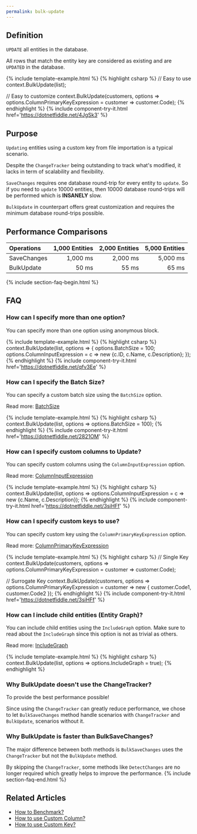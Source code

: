 ```yaml
---
permalink: bulk-update
---
```


## Definition
`UPDATE` all entities in the database.

All rows that match the entity key are considered as existing and are `UPDATED` in the database.

{% include template-example.html %} 
{% highlight csharp %}
// Easy to use
context.BulkUpdate(list);

// Easy to customize
context.BulkUpdate(customers, options => options.ColumnPrimaryKeyExpression = customer => customer.Code);
{% endhighlight %}
{% include component-try-it.html href='https://dotnetfiddle.net/4JgSk3' %}

## Purpose
`Updating` entities using a custom key from file importation is a typical scenario.

Despite the `ChangeTracker` being outstanding to track what's modified, it lacks in term of scalability and flexibility.

`SaveChanges` requires one database round-trip for every entity to `update`. So if you need to `update` 10000 entities, then 10000 database round-trips will be performed which is **INSANELY** slow.

`BulkUpdate` in counterpart offers great customization and requires the minimum database round-trips possible.

## Performance Comparisons

| Operations      | 1,000 Entities | 2,000 Entities | 5,000 Entities |
| :-------------- | -------------: | -------------: | -------------: |
| SaveChanges     | 1,000 ms       | 2,000 ms       | 5,000 ms       |
| BulkUpdate      | 50 ms          | 55 ms          | 65 ms          |

{% include section-faq-begin.html %}
## FAQ

### How can I specify more than one option?
You can specify more than one option using anonymous block.

{% include template-example.html %} 
{% highlight csharp %}
context.BulkUpdate(list, options => {
	options.BatchSize = 100;
	options.ColumnInputExpression = c => new {c.ID, c.Name, c.Description};
});
{% endhighlight %}
{% include component-try-it.html href='https://dotnetfiddle.net/qfv3Ee' %}

### How can I specify the Batch Size?
You can specify a custom batch size using the `BatchSize` option.

Read more: [BatchSize](/batch-size)

{% include template-example.html %} 
{% highlight csharp %}
context.BulkUpdate(list, options => options.BatchSize = 100);
{% endhighlight %}
{% include component-try-it.html href='https://dotnetfiddle.net/2821OM' %}

### How can I specify custom columns to Update?
You can specify custom columns using the `ColumnInputExpression` option.

Read more: [ColumnInputExpression](/column-input-expression)

{% include template-example.html %} 
{% highlight csharp %}
context.BulkUpdate(list, options => options.ColumnInputExpression = c => new {c.Name, c.Description});
{% endhighlight %}
{% include component-try-it.html href='https://dotnetfiddle.net/3siHFf' %}

### How can I specify custom keys to use?
You can specify custom key using the `ColumnPrimaryKeyExpression` option.

Read more: [ColumnPrimaryKeyExpression](/column-primary-key-expression)

{% include template-example.html %} 
{% highlight csharp %}
// Single Key
context.BulkUpdate(customers, options => options.ColumnPrimaryKeyExpression = customer => customer.Code);

// Surrogate Key
context.BulkUpdate(customers, options => options.ColumnPrimaryKeyExpression = customer => new { customer.Code1, customer.Code2 });
{% endhighlight %}
{% include component-try-it.html href='https://dotnetfiddle.net/3siHFf' %}

### How can I include child entities (Entity Graph)?
You can include child entities using the `IncludeGraph` option. Make sure to read about the `IncludeGraph` since this option is not as trivial as others.

Read more: [IncludeGraph](/include-graph)

{% include template-example.html %} 
{% highlight csharp %}
context.BulkUpdate(list, options => options.IncludeGraph = true);
{% endhighlight %}

### Why BulkUpdate doesn't use the ChangeTracker?
To provide the best performance possible!

Since using the `ChangeTracker` can greatly reduce performance, we chose to let `BulkSaveChanges` method handle scenarios with `ChangeTracker` and `BulkUpdate`, scenarios without it.

### Why BulkUpdate is faster than BulkSaveChanges?
The major difference between both methods is `BulkSaveChanges` uses the `ChangeTracker` but not the `BulkUpdate` method.

By skipping the `ChangeTracker`, some methods like `DetectChanges` are no longer required which greatly helps to improve the performance.
{% include section-faq-end.html %}

## Related Articles

- [How to Benchmark?](benchmark)
- [How to use Custom Column?](custom-column)
- [How to use Custom Key?](custom-key)
